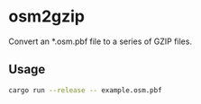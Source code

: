 osm2gzip
========

Convert an \*.osm.pbf file to a series of GZIP files.

## Usage

```bash
cargo run --release -- example.osm.pbf
```
